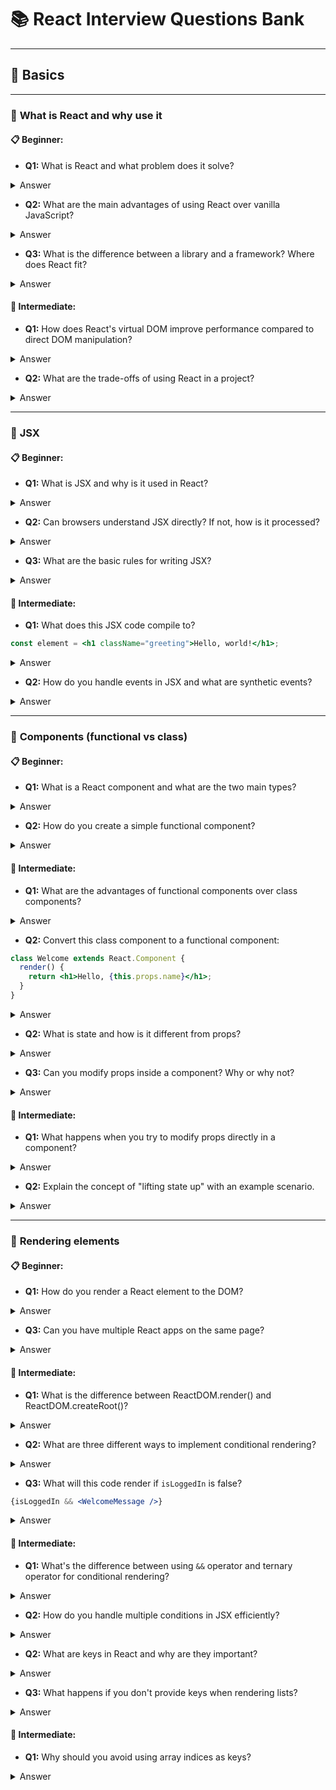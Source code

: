 # 📚 React Interview Questions Bank

---

## 🔹 **Basics**

---

### 🎯 **What is React and why use it**

#### **📋 Beginner:**
- **Q1:** What is React and what problem does it solve?
<details>
<summary>Answer</summary>
React is a JavaScript library for building user interfaces, particularly web applications. It solves the problem of efficiently updating and managing the UI when data changes. React uses a component-based architecture and virtual DOM to make UI updates predictable and performant.
</details>

- **Q2:** What are the main advantages of using React over vanilla JavaScript?
<details>
<summary>Answer</summary>
- **Reusable Components**: Write once, use anywhere
- **Virtual DOM**: Efficient updates and better performance
- **Declarative**: Describe what UI should look like, not how to achieve it
- **Large Ecosystem**: Rich community and third-party libraries
- **Developer Tools**: Excellent debugging and development experience
</details>

- **Q3:** What is the difference between a library and a framework? Where does React fit?
<details>
<summary>Answer</summary>
- **Library**: You call its functions when you need them (you control the flow)
- **Framework**: It calls your code when needed (framework controls the flow)
React is a **library** because you import and use React functions in your code, maintaining control over the application structure and flow.
</details>

#### **🚀 Intermediate:**
- **Q1:** How does React's virtual DOM improve performance compared to direct DOM manipulation?
<details>
<summary>Answer</summary>
The Virtual DOM is a JavaScript representation of the real DOM. React compares (diffs) the new virtual DOM with the previous version, calculates the minimum changes needed, and updates only those specific DOM nodes. This batch updating is much faster than frequent direct DOM manipulation, which triggers layout recalculations and repaints.
</details>

- **Q2:** What are the trade-offs of using React in a project?
<details>
<summary>Answer</summary>
**Pros**: Component reusability, large ecosystem, good performance, strong community
**Cons**: Steep learning curve, frequent updates, additional build complexity, larger bundle size for simple projects, JSX learning curve
</details>

---

### 🎯 **JSX**

#### **📋 Beginner:**
- **Q1:** What is JSX and why is it used in React?
<details>
<summary>Answer</summary>
JSX (JavaScript XML) is a syntax extension that allows you to write HTML-like code in JavaScript. It makes React code more readable and allows you to write UI components in a familiar HTML-like syntax while maintaining the full power of JavaScript.
</details>

- **Q2:** Can browsers understand JSX directly? If not, how is it processed?
<details>
<summary>Answer</summary>
No, browsers cannot understand JSX directly. JSX is transpiled (converted) to regular JavaScript function calls using tools like Babel. For example, `<h1>Hello</h1>` becomes `React.createElement('h1', null, 'Hello')`.
</details>

- **Q3:** What are the basic rules for writing JSX?
<details>
<summary>Answer</summary>
- Must return a single parent element (or use React.Fragment)
- Use `className` instead of `class`
- Use `htmlFor` instead of `for`
- Close all tags (including self-closing tags like `<br />`)
- Use camelCase for event handlers (`onClick`, not `onclick`)
</details>

#### **🚀 Intermediate:**
- **Q1:** What does this JSX code compile to?
```jsx
const element = <h1 className="greeting">Hello, world!</h1>;
```
<details>
<summary>Answer</summary>
```javascript
const element = React.createElement(
  'h1',
  { className: 'greeting' },
  'Hello, world!'
);
```
</details>

- **Q2:** How do you handle events in JSX and what are synthetic events?
<details>
<summary>Answer</summary>
Events in JSX are handled using camelCase event handlers like `onClick`. Synthetic events are React's wrapper around native events that provide consistent behavior across different browsers. They have the same interface as native events but are cross-browser compatible.
```jsx
<button onClick={(e) => console.log(e)}>Click me</button>
```
</details>

---

### 🎯 **Components (functional vs class)**

#### **📋 Beginner:**
- **Q1:** What is a React component and what are the two main types?
<details>
<summary>Answer</summary>
A React component is a reusable piece of UI that accepts inputs (props) and returns JSX describing what should appear on screen. The two main types are:
- **Functional components**: JavaScript functions that return JSX
- **Class components**: ES6 classes that extend React.Component
</details>

- **Q2:** How do you create a simple functional component?
<details>
<summary>Answer</summary>
```jsx
function Welcome(props) {
  return <h1>Hello, {props.name}!</h1>;
}

// Or as an arrow function
const Welcome = (props) => {
  return <h1>Hello, {props.name}!</h1>;
};
```
</details>

- **Q3:** What is the basic structure of a class component?
<details>
<summary>Answer</summary>
```jsx
class Welcome extends React.Component {
  render() {
    return <h1>Hello, {this.props.name}!</h1>;
  }
}
```
</details>

#### **🚀 Intermediate:**
- **Q1:** What are the advantages of functional components over class components?
<details>
<summary>Answer</summary>
- **Simpler syntax**: Less boilerplate code
- **Hooks support**: Can use state and lifecycle features with hooks
- **Better performance**: Slightly better optimization in React
- **Easier testing**: Functions are easier to test than classes
- **Future-proof**: React team focuses on functional components
</details>

- **Q2:** Convert this class component to a functional component:
```jsx
class Welcome extends React.Component {
  render() {
    return <h1>Hello, {this.props.name}</h1>;
  }
}
```
<details>
<summary>Answer</summary>
```jsx
function Welcome({ name }) {
  return <h1>Hello, {name}</h1>;
}

// Or as arrow function
const Welcome = ({ name }) => {
  return <h1>Hello, {name}</h1>;
};
```
</details>

---

### 🎯 **Props vs state**

#### **📋 Beginner:**
- **Q1:** What are props in React and how do you pass them to components?
<details>
<summary>Answer</summary>
Props (properties) are read-only inputs passed from parent to child components. They are passed as attributes:
```jsx
// Parent component
<Welcome name="John" age={25} />

// Child component receives them
function Welcome(props) {
  return <h1>Hello, {props.name}! You are {props.age} years old.</h1>;
}
```
</details>

- **Q2:** What is state and how is it different from props?
<details>
<summary>Answer</summary>
State is mutable data that belongs to a component and can change over time. 
- **Props**: Immutable, passed from parent, read-only
- **State**: Mutable, owned by component, can be updated
```jsx
const [count, setCount] = useState(0); // State
<Counter initialValue={10} /> // Props
```
</details>

- **Q3:** Can you modify props inside a component? Why or why not?
<details>
<summary>Answer</summary>
No, props are **read-only** and should never be modified. This ensures:
- **Predictable data flow**: Data flows down from parent to child
- **Pure components**: Same props always produce same output
- **Debugging**: Easier to track where data changes occur
</details>

#### **🚀 Intermediate:**
- **Q1:** What happens when you try to modify props directly in a component?
<details>
<summary>Answer</summary>
React will throw an error in development mode: "Cannot assign to read only property". In production, it may silently fail or cause unexpected behavior. Props are frozen in development to enforce immutability.
</details>

- **Q2:** Explain the concept of "lifting state up" with an example scenario.
<details>
<summary>Answer</summary>
When multiple child components need to share state, move the state to their closest common parent. The parent manages the state and passes it down as props.
```jsx
// Parent manages shared state
function App() {
  const [count, setCount] = useState(0);
  return (
    <>
      <Counter count={count} setCount={setCount} />
      <Display count={count} />
    </>
  );
}
```
</details>

---

### 🎯 **Rendering elements**

#### **📋 Beginner:**
- **Q1:** How do you render a React element to the DOM?
<details>
<summary>Answer</summary>
```jsx
// React 18+
import { createRoot } from 'react-dom/client';
const root = createRoot(document.getElementById('root'));
root.render(<App />);

// React 17 and earlier
import ReactDOM from 'react-dom';
ReactDOM.render(<App />, document.getElementById('root'));
```
</details>

- **Q2:** What is the root element in a React application?
<details>
<summary>Answer</summary>
The root element is the DOM element where React mounts and manages the entire application. It's typically a div with id "root" in the HTML file:
```html
<div id="root"></div>
```
</details>

- **Q3:** Can you have multiple React apps on the same page?
<details>
<summary>Answer</summary>
Yes, you can have multiple React roots on the same page by creating multiple root elements and rendering different applications to each:
```jsx
const root1 = createRoot(document.getElementById('app1'));
const root2 = createRoot(document.getElementById('app2'));
root1.render(<App1 />);
root2.render(<App2 />);
```
</details>

#### **🚀 Intermediate:**
- **Q1:** What is the difference between ReactDOM.render() and ReactDOM.createRoot()?
<details>
<summary>Answer</summary>
- **ReactDOM.render()**: Legacy API (React 17 and earlier), synchronous rendering
- **createRoot()**: New API (React 18+), enables concurrent features like automatic batching, transitions, and Suspense
```jsx
// Old way
ReactDOM.render(<App />, container);

// New way
const root = createRoot(container);
root.render(<App />);
```
</details>

- **Q2:** How does React decide when to re-render components?
<details>
<summary>Answer</summary>
React re-renders components when:
- **State changes** (via setState or hooks)
- **Props change** from parent
- **Parent re-renders** (child components re-render by default)
- **Context value changes** (for components consuming context)
- **Force update** is called (not recommended)
</details>

---

### 🎯 **Conditional rendering**

#### **📋 Beginner:**
- **Q1:** How do you conditionally render elements in React?
<details>
<summary>Answer</summary>
You can conditionally render elements using JavaScript expressions:
```jsx
// Using && operator
{isLoggedIn && <WelcomeMessage />}

// Using ternary operator
{isLoggedIn ? <WelcomeMessage /> : <LoginButton />}

// Using if-else (outside JSX)
if (isLoggedIn) {
  return <WelcomeMessage />;
} else {
  return <LoginButton />;
}
```
</details>

- **Q2:** What are three different ways to implement conditional rendering?
<details>
<summary>Answer</summary>
1. **Logical AND (&&)**: `{condition && <Component />}`
2. **Ternary operator**: `{condition ? <ComponentA /> : <ComponentB />}`
3. **If-else statements**: Outside JSX, return different components
</details>

- **Q3:** What will this code render if `isLoggedIn` is false?
```jsx
{isLoggedIn && <WelcomeMessage />}
```
<details>
<summary>Answer</summary>
It will render nothing (no element). The logical AND operator returns `false` when the condition is false, and React doesn't render boolean values.
</details>

#### **🚀 Intermediate:**
- **Q1:** What's the difference between using `&&` operator and ternary operator for conditional rendering?
<details>
<summary>Answer</summary>
- **&& operator**: Renders component or nothing
  ```jsx
  {isTrue && <Component />} // Renders Component or nothing
  ```
- **Ternary operator**: Always renders something
  ```jsx
  {isTrue ? <ComponentA /> : <ComponentB />} // Always renders one component
  ```
</details>

- **Q2:** How do you handle multiple conditions in JSX efficiently?
<details>
<summary>Answer</summary>
Use helper functions or switch statements for complex conditions:
```jsx
const renderContent = () => {
  if (loading) return <Spinner />;
  if (error) return <ErrorMessage />;
  if (data.length === 0) return <EmptyState />;
  return <DataList />;
};

return <div>{renderContent()}</div>;
```
</details>

---

### 🎯 **Lists & keys**

#### **📋 Beginner:**
- **Q1:** How do you render a list of items in React?
<details>
<summary>Answer</summary>
Use the `map()` method to transform an array into JSX elements:
```jsx
const items = ['apple', 'banana', 'orange'];
const listItems = items.map((item, index) => 
  <li key={index}>{item}</li>
);
return <ul>{listItems}</ul>;
```
</details>

- **Q2:** What are keys in React and why are they important?
<details>
<summary>Answer</summary>
Keys are unique identifiers for list elements that help React identify which items have changed, been added, or removed. They improve performance by enabling efficient list updates and maintaining component state correctly during re-renders.
```jsx
{users.map(user => <User key={user.id} data={user} />)}
```
</details>

- **Q3:** What happens if you don't provide keys when rendering lists?
<details>
<summary>Answer</summary>
React will show a warning in the console. Without keys, React can't efficiently update the DOM when list items change, potentially causing:
- Poor performance
- Incorrect component state preservation
- UI bugs when items are reordered
</details>

#### **🚀 Intermediate:**
- **Q1:** Why should you avoid using array indices as keys?
<details>
<summary>Answer</summary>
Using array indices as keys can cause issues when the list order changes:
- React might incorrectly preserve component state
- Performance degradation during reordering
- Input focus and scroll position bugs
```jsx
// Bad - can cause issues
{items.map((item, index) => <Item key={index} />)}

// Good - stable unique identifier
{items.map(item => <Item key={item.id} />)}
```
</details>

- **Q2:** What makes a good key for list items?
<details>
<summary>Answer</summary>
A good key should be:
- **Unique**: Among siblings in the list
- **Stable**: Doesn't change between renders
- **Predictable**: Same item always has same key
Examples: database IDs, UUIDs, or stable combinations of data fields.
</details>

---

## 🔹 **Component Lifecycle**

---

### 🎯 **Class component lifecycle methods**
#### **📋 Beginner:**
- **Q1:** What are the three main phases of a component lifecycle?
- **Q2:** When does componentDidMount() execute and what is it commonly used for?
- **Q3:** What is componentWillUnmount() used for?

#### **🚀 Intermediate:**
- **Q1:** What's the difference between componentDidUpdate() and componentDidMount()?
- **Q2:** How do you prevent unnecessary re-renders using lifecycle methods?

---

## 🔹 **Hooks**

---

### 🎯 **useState**

#### **📋 Beginner:**
- **Q1:** What is the useState hook and how do you use it?
- **Q2:** What does useState return?
- **Q3:** How do you update state using useState?

#### **🚀 Intermediate:**
- **Q1:** What will happen when this button is clicked?
```jsx
const [count, setCount] = useState(0);
const handleClick = () => {
  setCount(count + 1);
  setCount(count + 1);
  console.log(count);
};
```
- **Q2:** How do you update state based on previous state correctly?

---

### 🎯 **useEffect (dependencies, cleanup)**

#### **📋 Beginner:**
- **Q1:** What is useEffect and when does it run?
- **Q2:** How do you make useEffect run only once?
- **Q3:** What is the purpose of the dependency array in useEffect?

#### **🚀 Intermediate:**
- **Q1:** How do you clean up effects (like event listeners or subscriptions)?
- **Q2:** What will happen in this useEffect?
```jsx
useEffect(() => {
  console.log('Effect runs');
  setCount(count + 1);
}, [count]);
```

---

---

### 🎯 **useContext**

#### **📋 Beginner:**
- **Q1:** What is useContext and how do you use it?
- **Q2:** How do you create a context in React?
- **Q3:** What is a Context Provider?

#### **🚀 Intermediate:**
- **Q1:** How do you avoid unnecessary re-renders when using Context?
- **Q2:** When should you split contexts instead of using one large context?

---

### 🎯 **useReducer**

#### **📋 Beginner:**
- **Q1:** What is useReducer and when would you use it instead of useState?
- **Q2:** What are the arguments that useReducer takes?
- **Q3:** What is a reducer function?

#### **🚀 Intermediate:**
- **Q1:** How do you implement useReducer for a counter with increment, decrement, and reset actions?
- **Q2:** What are the benefits of using useReducer for complex state logic?

---

### 🎯 **useRef**

#### **📋 Beginner:**
- **Q1:** What is useRef and what are its common use cases?
- **Q2:** How do you access DOM elements using useRef?
- **Q3:** Does changing a ref's current value cause a re-render?

#### **🚀 Intermediate:**
- **Q1:** How can you use useRef to store previous values?
- **Q2:** What's the difference between useRef and useState for storing values?

---

### 🎯 **useMemo**

#### **📋 Beginner:**
- **Q1:** What is useMemo and when should you use it?
- **Q2:** How does useMemo help with performance?
- **Q3:** What happens if you don't provide a dependency array to useMemo?

#### **🚀 Intermediate:**
- **Q1:** When can useMemo be an anti-pattern?
- **Q2:** How do you decide what to include in useMemo's dependency array?

---

### 🎯 **useCallback**

#### **📋 Beginner:**
- **Q1:** What is useCallback and how is it related to useMemo?
- **Q2:** When should you use useCallback?
- **Q3:** What does useCallback return?

#### **🚀 Intermediate:**
- **Q1:** Why doesn't this optimization work?
```jsx
const Child = React.memo(({ onClick, data }) => {
  return <button onClick={onClick}>{data.name}</button>;
});

const Parent = () => {
  const [count, setCount] = useState(0);
  const handleClick = useCallback(() => setCount(c => c + 1), []);
  const data = { name: 'Button' };
  return <Child onClick={handleClick} data={data} />;
};
```
- **Q2:** How can overusing useCallback hurt performance?

---

### 🎯 **useLayoutEffect**

#### **📋 Beginner:**
- **Q1:** What's the difference between useEffect and useLayoutEffect?
- **Q2:** When should you use useLayoutEffect?
- **Q3:** What are the performance implications of useLayoutEffect?

#### **🚀 Intermediate:**
- **Q1:** How would you measure DOM elements before the browser paints?
- **Q2:** Why might useLayoutEffect cause issues in SSR?

---

### 🎯 **useImperativeHandle**

#### **📋 Beginner:**
- **Q1:** What is useImperativeHandle and with which hook is it typically used?
- **Q2:** When would you need to use useImperativeHandle?
- **Q3:** How do you expose methods from a child component to its parent?

#### **🚀 Intermediate:**
- **Q1:** Why should useImperativeHandle be used sparingly?
- **Q2:** How do you create a custom input component that exposes a focus method?

---

### 🎯 **Custom hooks**

#### **📋 Beginner:**
- **Q1:** What are custom hooks and what naming convention must they follow?
- **Q2:** Why would you create a custom hook?
- **Q3:** Can custom hooks use other hooks?

#### **🚀 Intermediate:**
- **Q1:** Create a custom hook called useLocalStorage that manages localStorage state.
- **Q2:** How do you test custom hooks?

---

## 🔹 **Advanced Hooks Patterns**

---

### 🎯 **Rules of hooks**

#### **📋 Beginner:**
- **Q1:** What are the two main Rules of Hooks?
- **Q2:** Why can't you call hooks inside loops or conditions?
- **Q3:** Where can hooks be called?

#### **🚀 Intermediate:**
- **Q1:** How does React keep track of hook state between renders?
- **Q2:** What tools help enforce the Rules of Hooks?

---

### 🎯 **Sharing logic with custom hooks**

#### **📋 Beginner:**
- **Q1:** How do custom hooks help with code reuse?
- **Q2:** What's the difference between custom hooks and HOCs for sharing logic?
- **Q3:** Can custom hooks return JSX?

#### **🚀 Intermediate:**
- **Q1:** Design a custom hook for handling form input state.
- **Q2:** How do you compose multiple custom hooks together?

---

## 🔹 **State Management**

---

### 🎯 **Context API**

#### **📋 Beginner:**
- **Q1:** How do you create and provide context values?
- **Q2:** What causes Context consumers to re-render?
- **Q3:** How do you consume context in functional components?

#### **🚀 Intermediate:**
- **Q1:** How do you optimize Context to prevent unnecessary re-renders?
- **Q2:** When should you use multiple contexts vs one large context?

---

### 🎯 **Redux (actions, reducers, store, middleware)**

#### **📋 Beginner:**
- **Q1:** What are the three core principles of Redux?
- **Q2:** What is an action in Redux?
- **Q3:** What is a reducer and what rules must it follow?

#### **🚀 Intermediate:**
- **Q1:** How does middleware work in Redux?
- **Q2:** What is the purpose of normalizing state in Redux?

---

### 🎯 **Redux Toolkit**

#### **📋 Beginner:**
- **Q1:** What problems does Redux Toolkit solve?
- **Q2:** What is createSlice and what does it generate?
- **Q3:** How does Redux Toolkit handle immutability?

#### **🚀 Intermediate:**
- **Q1:** What is createAsyncThunk and when would you use it?
- **Q2:** How does RTK Query compare to other data fetching solutions?

---

## 🔹 **Rendering & Performance**

---

### 🎯 **Virtual DOM**

#### **📋 Beginner:**
- **Q1:** What is the Virtual DOM and why does React use it?
- **Q2:** How does the Virtual DOM improve performance?
- **Q3:** Is the Virtual DOM always faster than direct DOM manipulation?

#### **🚀 Intermediate:**
- **Q1:** Describe the process from state change to DOM update in React.
- **Q2:** What are the limitations of the Virtual DOM approach?

---

### 🎯 **Reconciliation**

#### **📋 Beginner:**
- **Q1:** What is reconciliation in React?
- **Q2:** What triggers the reconciliation process?
- **Q3:** How does React handle different element types during reconciliation?

#### **🚀 Intermediate:**
- **Q1:** How does React's reconciliation algorithm achieve O(n) complexity?
- **Q2:** What happens when component types change during reconciliation?

---

### 🎯 **Diffing algorithm**

#### **📋 Beginner:**
- **Q1:** What assumptions does React's diffing algorithm make?
- **Q2:** How does React handle list reconciliation?
- **Q3:** Why are keys important for the diffing algorithm?

#### **🚀 Intermediate:**
- **Q1:** What are the performance implications of changing all keys in a list?
- **Q2:** How can poor key choices lead to bugs?

---

### 🎯 **Controlled vs uncontrolled components**

#### **📋 Beginner:**
- **Q1:** What's the difference between controlled and uncontrolled components?
- **Q2:** How do you create a controlled input component?
- **Q3:** When might you use an uncontrolled component?

#### **🚀 Intermediate:**
- **Q1:** What are the trade-offs between controlled and uncontrolled components?
- **Q2:** How do you handle file inputs (which are always uncontrolled)?

---

### 🎯 **Memoization (React.memo, useMemo, useCallback)**

#### **📋 Beginner:**
- **Q1:** What is React.memo and when should you use it?
- **Q2:** How do React.memo, useMemo, and useCallback work together?
- **Q3:** When does React.memo not prevent re-renders?

#### **🚀 Intermediate:**
- **Q1:** When can memoization actually hurt performance?
- **Q2:** How do you properly memoize a component with object props?

---

### 🎯 **Code splitting & lazy loading**

#### **📋 Beginner:**
- **Q1:** What is code splitting and why is it useful?
- **Q2:** How do you implement lazy loading with React.lazy?
- **Q3:** What is Suspense and how does it work with lazy loading?

#### **🚀 Intermediate:**
- **Q1:** What are the best strategies for code splitting in a React app?
- **Q2:** How do you handle loading errors with lazy components?

---

### 🎯 **Suspense**

#### **📋 Beginner:**
- **Q1:** What is Suspense and what can it be used for?
- **Q2:** How do you use Suspense with React.lazy?
- **Q3:** What is a fallback in Suspense?

#### **🚀 Intermediate:**
- **Q1:** How will Suspense work with data fetching in the future?
- **Q2:** How do you handle nested Suspense boundaries?

---

## 🔹 **Routing**

---

### 🎯 **React Router basics (BrowserRouter, Route, Link)**

#### **📋 Beginner:**
- **Q1:** What is React Router and why is it needed?
- **Q2:** What's the difference between BrowserRouter and HashRouter?
- **Q3:** How do you create basic routes using Route components?

#### **🚀 Intermediate:**
- **Q1:** What's the difference between Link and regular anchor tags?
- **Q2:** How do you implement nested routing layouts?

---

### 🎯 **Route parameters**

#### **📋 Beginner:**
- **Q1:** How do you define route parameters in React Router?
- **Q2:** How do you access route parameters in your components?
- **Q3:** What happens if a required parameter is missing?

#### **🚀 Intermediate:**
- **Q1:** How do you handle optional route parameters?
- **Q2:** How do you validate route parameters?

---

### 🎯 **Nested routes**

#### **📋 Beginner:**
- **Q1:** What are nested routes and how do you implement them?
- **Q2:** How does the Outlet component work?
- **Q3:** How do you structure components for nested routes?

#### **🚀 Intermediate:**
- **Q1:** How do you implement breadcrumbs with nested routes?
- **Q2:** How do you handle data loading for nested routes?

---

### 🎯 **Redirects**

#### **📋 Beginner:**
- **Q1:** How do you redirect users to different routes?
- **Q2:** What's the difference between Navigate and useNavigate?
- **Q3:** How do you implement protected routes?

#### **🚀 Intermediate:**
- **Q1:** How do you preserve the intended destination after login redirects?
- **Q2:** How do you handle programmatic navigation with state?

---

### 🎯 **Hooks in React Router (useParams, useNavigate)**

#### **📋 Beginner:**
- **Q1:** What does useParams return and how do you use it?
- **Q2:** How do you navigate programmatically using useNavigate?
- **Q3:** What other React Router hooks are commonly used?

#### **🚀 Intermediate:**
- **Q1:** How do you access query parameters and location state?
- **Q2:** How do you implement navigation guards with React Router hooks?

---

## 🔹 **Error Handling**

---

### 🎯 **Error boundaries**

#### **📋 Beginner:**
- **Q1:** What are Error Boundaries and what errors do they catch?
- **Q2:** How do you create an Error Boundary?
- **Q3:** What errors do Error Boundaries NOT catch?

#### **🚀 Intermediate:**
- **Q1:** How do you implement error logging in Error Boundaries?
- **Q2:** How do you reset Error Boundaries after an error?

---

### 🎯 **componentDidCatch**

#### **📋 Beginner:**
- **Q1:** What is componentDidCatch and when is it called?
- **Q2:** What's the difference between componentDidCatch and getDerivedStateFromError?
- **Q3:** Can functional components implement error boundaries?

#### **🚀 Intermediate:**
- **Q1:** How do you integrate error boundaries with error monitoring services?
- **Q2:** How do you test error boundaries?

---

### 🎯 **Handling async errors**

#### **📋 Beginner:**
- **Q1:** Why don't Error Boundaries catch async errors?
- **Q2:** How do you handle errors in async operations?
- **Q3:** How do you handle promise rejections in useEffect?

#### **🚀 Intermediate:**
- **Q1:** How do you create a global error handler for async operations?
- **Q2:** How do you implement retry logic for failed async operations?

---

## 🔹 **Context & Prop Drilling**

---

### 🎯 **Context API usage**

#### **📋 Beginner:**
- **Q1:** What problem does Context API solve?
- **Q2:** How do you avoid prop drilling using Context?
- **Q3:** When should you use Context vs props?

#### **🚀 Intermediate:**
- **Q1:** How do you optimize Context usage for large applications?
- **Q2:** How do you implement multiple contexts efficiently?

---

### 🎯 **Comparison: Context vs Redux**

#### **📋 Beginner:**
- **Q1:** What are the main differences between Context and Redux?
- **Q2:** When would you choose Context over Redux?
- **Q3:** When would you choose Redux over Context?

#### **🚀 Intermediate:**
- **Q1:** How do the performance characteristics of Context and Redux compare?
- **Q2:** How do you decide between Context, Redux, and other state management solutions?

---

## 🔹 **Asynchronous React**

---

### 🎯 **Data fetching (fetch, axios)**

#### **📋 Beginner:**
- **Q1:** How do you fetch data in React components?
- **Q2:** Why shouldn't you fetch data directly in the render method?
- **Q3:** What's the difference between fetch and axios for React applications?

#### **🚀 Intermediate:**
- **Q1:** How do you handle race conditions when fetching data?
- **Q2:** How do you implement request cancellation?

---

### 🎯 **Async in useEffect**

#### **📋 Beginner:**
- **Q1:** Can you make the useEffect callback function async?
- **Q2:** How do you properly handle async operations in useEffect?
- **Q3:** How do you clean up async operations in useEffect?

#### **🚀 Intermediate:**
- **Q1:** How do you handle component unmounting during async operations?
- **Q2:** How do you implement proper error handling for async useEffect operations?

---

### 🎯 **Suspense for data fetching**

#### **📋 Beginner:**
- **Q1:** How will Suspense work with data fetching?
- **Q2:** What is concurrent rendering and how does it relate to Suspense?
- **Q3:** What are the current limitations of Suspense for data fetching?

#### **🚀 Intermediate:**
- **Q1:** How do you implement data fetching libraries that work with Suspense?
- **Q2:** How do you handle error boundaries with Suspense data fetching?

---

## 🔹 **React 18 Features**

---

### 🎯 **Automatic batching**

#### **📋 Beginner:**
- **Q1:** What is automatic batching in React 18?
- **Q2:** How does automatic batching improve performance?
- **Q3:** What changed from React 17 to React 18 regarding batching?

#### **🚀 Intermediate:**
- **Q1:** How do you opt out of automatic batching when needed?
- **Q2:** What are the implications of automatic batching for testing?

---

### 🎯 **Transitions (useTransition)**

#### **📋 Beginner:**
- **Q1:** What is useTransition and what problem does it solve?
- **Q2:** How do you mark updates as transitions?
- **Q3:** What is the isPending value in useTransition?

#### **🚀 Intermediate:**
- **Q1:** How do transitions improve user experience in large lists?
- **Q2:** When should you avoid using transitions?

---

### 🎯 **useDeferredValue**

#### **📋 Beginner:**
- **Q1:** What is useDeferredValue and how does it work?
- **Q2:** How is useDeferredValue different from useTransition?
- **Q3:** When would you use useDeferredValue?

#### **🚀 Intermediate:**
- **Q1:** How do you implement debounced search with useDeferredValue?
- **Q2:** What are the performance implications of useDeferredValue?

---

### 🎯 **Concurrent rendering basics**

#### **📋 Beginner:**
- **Q1:** What is concurrent rendering in React 18?
- **Q2:** How does concurrent rendering improve user experience?
- **Q3:** Do you need to change your code to benefit from concurrent rendering?

#### **🚀 Intermediate:**
- **Q1:** How does concurrent rendering affect component lifecycle?
- **Q2:** What are the implications of concurrent rendering for third-party libraries?

---

### 🎯 **Streaming server rendering**

#### **📋 Beginner:**
- **Q1:** What is streaming server rendering?
- **Q2:** How does streaming SSR improve performance?
- **Q3:** What role does Suspense play in streaming SSR?

#### **🚀 Intermediate:**
- **Q1:** How do you implement selective hydration with streaming SSR?
- **Q2:** What are the challenges of streaming SSR implementation?

---

## 🔹 **Build & Deployment**

---

### 🎯 **Webpack basics**

#### **📋 Beginner:**
- **Q1:** What is Webpack and why is it used in React projects?
- **Q2:** What are the main concepts in Webpack (entry, output, loaders, plugins)?
- **Q3:** How does Webpack handle different file types?

#### **🚀 Intermediate:**
- **Q1:** How do you optimize Webpack builds for production?
- **Q2:** How do you implement code splitting with Webpack?

---

### 🎯 **Babel & JSX compilation**

#### **📋 Beginner:**
- **Q1:** What is Babel and why is it needed for React?
- **Q2:** How does JSX get transformed into JavaScript?
- **Q3:** What are Babel presets and plugins?

#### **🚀 Intermediate:**
- **Q1:** How do you configure Babel for optimal React builds?
- **Q2:** What are the differences between different JSX transforms?

---

### 🎯 **Production build optimizations**

#### **📋 Beginner:**
- **Q1:** What optimizations should you apply for React production builds?
- **Q2:** How do you minify and compress React applications?
- **Q3:** What is tree shaking and how does it help?

#### **🚀 Intermediate:**
- **Q1:** How do you analyze and optimize bundle sizes?
- **Q2:** What are the best practices for caching strategies in React apps?

---

## 🔹 **Miscellaneous**

---

### 🎯 **HOCs (Higher Order Components)**

#### **📋 Beginner:**
- **Q1:** What is a Higher Order Component (HOC)?
- **Q2:** How do you create a simple HOC?
- **Q3:** What problems do HOCs solve?

#### **🚀 Intermediate:**
- **Q1:** What are the drawbacks of HOCs?
- **Q2:** How do HOCs compare to hooks for code reuse?

---

### 🎯 **Render props pattern**

#### **📋 Beginner:**
- **Q1:** What is the render props pattern?
- **Q2:** How do you implement a component using render props?
- **Q3:** What are the benefits of render props?

#### **🚀 Intermediate:**
- **Q1:** How do render props compare to HOCs and hooks?
- **Q2:** How do you avoid callback hell with render props?

---

### 🎯 **Portals**

#### **📋 Beginner:**
- **Q1:** What are React Portals and when would you use them?
- **Q2:** How do you create a portal?
- **Q3:** Do portals affect event propagation?

#### **🚀 Intermediate:**
- **Q1:** How do you handle portal cleanup and memory leaks?
- **Q2:** How do portals work with SSR?

---

### 🎯 **Fragments**

#### **📋 Beginner:**
- **Q1:** What are React Fragments and why are they useful?
- **Q2:** What are the different ways to use Fragments?
- **Q3:** When should you use Fragments vs div wrappers?

#### **🚀 Intermediate:**
- **Q1:** Can Fragments have keys? When is this useful?
- **Q2:** How do Fragments affect CSS styling and layout?

---

### 🎯 **Keys in lists**

#### **📋 Beginner:**
- **Q1:** Why are keys required when rendering lists in React?
- **Q2:** What happens if you use array indices as keys?
- **Q3:** What makes a good key for list items?

#### **🚀 Intermediate:**
- **Q1:** How do keys affect component state during list reordering?
- **Q2:** How do you handle keys in dynamic lists?

---

### 🎯 **Hydration (SSR)**

#### **📋 Beginner:**
- **Q1:** What is hydration in the context of SSR?
- **Q2:** What happens during the hydration process?
- **Q3:** What are hydration mismatches?

#### **🚀 Intermediate:**
- **Q1:** How do you debug hydration issues?
- **Q2:** How do you implement progressive hydration?

---

### 🎯 **Next.js basics (SSR, SSG, ISR)**

#### **📋 Beginner:**
- **Q1:** What is Next.js and what features does it provide?
- **Q2:** What's the difference between SSR, SSG, and CSR?
- **Q3:** What is ISR (Incremental Static Regeneration)?

#### **🚀 Intermediate:**
- **Q1:** How do you choose between getStaticProps, getServerSideProps, and getStaticPaths?
- **Q2:** How do you implement API routes in Next.js?

---

### 🎯 **Server Components (React 18+)**

#### **📋 Beginner:**
- **Q1:** What are React Server Components?
- **Q2:** How do Server Components differ from traditional SSR?
- **Q3:** What are the benefits of Server Components?

#### **🚀 Intermediate:**
- **Q1:** How do Server and Client Components work together?
- **Q2:** What are the limitations of Server Components?

---
